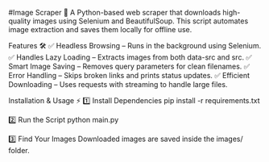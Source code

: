 #Image Scraper 🚀
A Python-based web scraper that downloads high-quality images using Selenium and BeautifulSoup. This script automates image extraction and saves them locally for offline use.

Features 🛠️
✅ Headless Browsing – Runs in the background using Selenium.
✅ Handles Lazy Loading – Extracts images from both data-src and src.
✅ Smart Image Saving – Removes query parameters for clean filenames.
✅ Error Handling – Skips broken links and prints status updates.
✅ Efficient Downloading – Uses requests with streaming to handle large files.

Installation & Usage ⚡
1️⃣ Install Dependencies
pip install -r requirements.txt

2️⃣ Run the Script
python main.py

3️⃣ Find Your Images
Downloaded images are saved inside the images/ folder.



